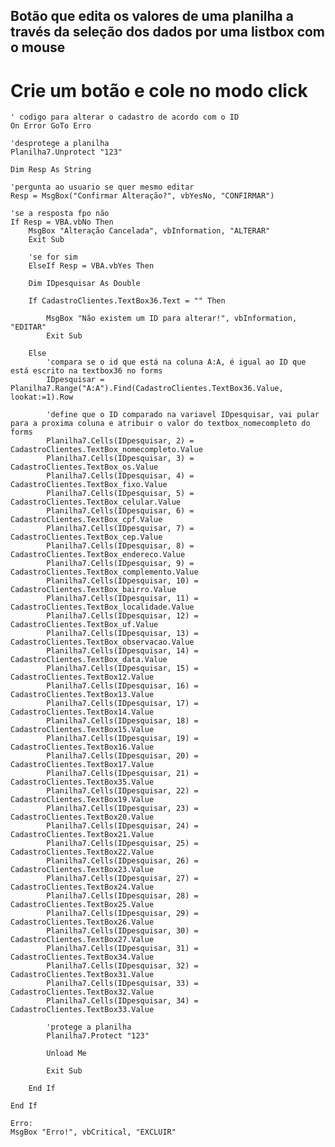 ## Botão que edita os valores de uma planilha a través da seleção dos dados por uma listbox com o mouse

# Crie um botão e cole no modo click

    ' codigo para alterar o cadastro de acordo com o ID
    On Error GoTo Erro

    'desprotege a planilha
    Planilha7.Unprotect "123"

    Dim Resp As String

    'pergunta ao usuario se quer mesmo editar
    Resp = MsgBox("Confirmar Alteração?", vbYesNo, "CONFIRMAR")

    'se a resposta fpo não
    If Resp = VBA.vbNo Then
        MsgBox "Alteração Cancelada", vbInformation, "ALTERAR"
        Exit Sub
        
        'se for sim
        ElseIf Resp = VBA.vbYes Then
        
        Dim IDpesquisar As Double
        
        If CadastroClientes.TextBox36.Text = "" Then
            
            MsgBox "Não existem um ID para alterar!", vbInformation, "EDITAR"
            Exit Sub
            
        Else
            'compara se o id que está na coluna A:A, é igual ao ID que está escrito na textbox36 no forms
            IDpesquisar = Planilha7.Range("A:A").Find(CadastroClientes.TextBox36.Value, lookat:=1).Row
        
            'define que o ID comparado na variavel IDpesquisar, vai pular para a proxima coluna e atribuir o valor do textbox_nomecompleto do forms
            Planilha7.Cells(IDpesquisar, 2) = CadastroClientes.TextBox_nomecompleto.Value
            Planilha7.Cells(IDpesquisar, 3) = CadastroClientes.TextBox_os.Value
            Planilha7.Cells(IDpesquisar, 4) = CadastroClientes.TextBox_fixo.Value
            Planilha7.Cells(IDpesquisar, 5) = CadastroClientes.TextBox_celular.Value
            Planilha7.Cells(IDpesquisar, 6) = CadastroClientes.TextBox_cpf.Value
            Planilha7.Cells(IDpesquisar, 7) = CadastroClientes.TextBox_cep.Value
            Planilha7.Cells(IDpesquisar, 8) = CadastroClientes.TextBox_endereco.Value
            Planilha7.Cells(IDpesquisar, 9) = CadastroClientes.TextBox_complemento.Value
            Planilha7.Cells(IDpesquisar, 10) = CadastroClientes.TextBox_bairro.Value
            Planilha7.Cells(IDpesquisar, 11) = CadastroClientes.TextBox_localidade.Value
            Planilha7.Cells(IDpesquisar, 12) = CadastroClientes.TextBox_uf.Value
            Planilha7.Cells(IDpesquisar, 13) = CadastroClientes.TextBox_observacao.Value
            Planilha7.Cells(IDpesquisar, 14) = CadastroClientes.TextBox_data.Value
            Planilha7.Cells(IDpesquisar, 15) = CadastroClientes.TextBox12.Value
            Planilha7.Cells(IDpesquisar, 16) = CadastroClientes.TextBox13.Value
            Planilha7.Cells(IDpesquisar, 17) = CadastroClientes.TextBox14.Value
            Planilha7.Cells(IDpesquisar, 18) = CadastroClientes.TextBox15.Value
            Planilha7.Cells(IDpesquisar, 19) = CadastroClientes.TextBox16.Value
            Planilha7.Cells(IDpesquisar, 20) = CadastroClientes.TextBox17.Value
            Planilha7.Cells(IDpesquisar, 21) = CadastroClientes.TextBox35.Value
            Planilha7.Cells(IDpesquisar, 22) = CadastroClientes.TextBox19.Value
            Planilha7.Cells(IDpesquisar, 23) = CadastroClientes.TextBox20.Value
            Planilha7.Cells(IDpesquisar, 24) = CadastroClientes.TextBox21.Value
            Planilha7.Cells(IDpesquisar, 25) = CadastroClientes.TextBox22.Value
            Planilha7.Cells(IDpesquisar, 26) = CadastroClientes.TextBox23.Value
            Planilha7.Cells(IDpesquisar, 27) = CadastroClientes.TextBox24.Value
            Planilha7.Cells(IDpesquisar, 28) = CadastroClientes.TextBox25.Value
            Planilha7.Cells(IDpesquisar, 29) = CadastroClientes.TextBox26.Value
            Planilha7.Cells(IDpesquisar, 30) = CadastroClientes.TextBox27.Value
            Planilha7.Cells(IDpesquisar, 31) = CadastroClientes.TextBox34.Value
            Planilha7.Cells(IDpesquisar, 32) = CadastroClientes.TextBox31.Value
            Planilha7.Cells(IDpesquisar, 33) = CadastroClientes.TextBox32.Value
            Planilha7.Cells(IDpesquisar, 34) = CadastroClientes.TextBox33.Value

            'protege a planilha
            Planilha7.Protect "123"
        
            Unload Me
        
            Exit Sub
            
        End If
        
    End If

    Erro:
    MsgBox "Erro!", vbCritical, "EXCLUIR"